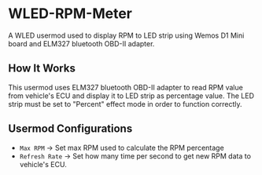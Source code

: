 # WLED-RPM-Meter
A WLED usermod used to display RPM to LED strip using Wemos D1 Mini board and ELM327 bluetooth OBD-II adapter.

## How It Works
This usermod uses ELM327 bluetooth OBD-II adapter to read RPM value from vehicle's ECU and display it to LED strip as percentage value. The LED strip must be set to "Percent" effect mode in order to function correctly.

## Usermod Configurations
* `Max RPM` -> Set max RPM used to calculate the RPM percentage
* `Refresh Rate` -> Set how many time per second to get new RPM data to vehicle's ECU.
